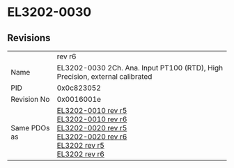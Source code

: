 # EL3202-0030

## Revisions
<table>
<tr>
<td></td>
<td>rev r6</td>
</tr>
<tr>
<td>Name</td>
<td>EL3202-0030 2Ch. Ana. Input PT100 (RTD), High Precision, external calibrated</td>
</tr>
<tr>
<td>PID</td>
<td>0x0c823052</td>
</tr>
<tr>
<td>Revision No</td>
<td>0x0016001e</td>
</tr>
<tr>
<td>Same PDOs as</td>
<td><a href="EL3202-0010.md">EL3202-0010 rev r5</a><br/><a href="EL3202-0010.md">EL3202-0010 rev r6</a><br/><a href="EL3202-0020.md">EL3202-0020 rev r5</a><br/><a href="EL3202-0020.md">EL3202-0020 rev r6</a><br/><a href="EL3202.md">EL3202 rev r5</a><br/><a href="EL3202.md">EL3202 rev r6</a></td>
</tr>
</table>
